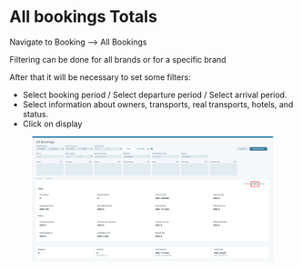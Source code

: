 # All bookings Totals

Navigate to Booking  --> All Bookings&#x20;

Filtering can be done for all brands or for a specific brand

After that it will be necessary to set some filters:

* Select booking period / Select departure period / Select arrival period.&#x20;
* Select information about owners, transports, real transports, hotels, and status.&#x20;
* Click on display&#x20;

<figure><img src="../../.gitbook/assets/image (14) (1) (1) (1) (1) (1) (1) (1) (1) (1) (1) (1) (1) (1) (1) (1) (1).png" alt=""><figcaption></figcaption></figure>

